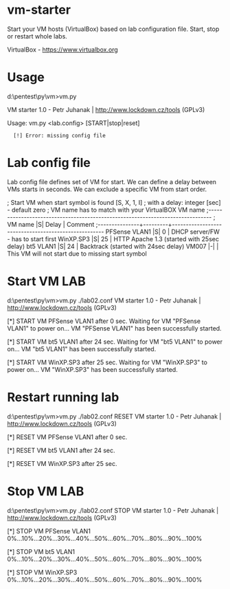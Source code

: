 vm-starter
==========

Start your VM hosts (VirtualBox) based on lab configuration file. Start, stop or restart whole labs.

VirtualBox - https://www.virtualbox.org


Usage
=====

   d:\pentest\py\vm>vm.py

   VM starter 1.0 - Petr Juhanak | http://www.lockdown.cz/tools (GPLv3)

   Usage: vm.py <lab.config> [START|stop|reset]

      [!] Error: missing config file
   

Lab config file
===============
Lab config file defines set of VM for start. We can define a delay between VMs starts in seconds.
We can exclude a specific VM from start order.

;           Start VM when start symbol is found [S, X, 1, I]
;           with a  delay: integer [sec] - default zero
;           VM name has to match with your VirtualBOX VM name
;-------------------------------------------------------------------------------
; VM name       |S| Delay | Comment
;---------------+---------+-----------------------------------------------------
PFSense VLAN1   |S|   0   | DHCP server/FW - has to start first
WinXP.SP3       |S|   25  | HTTP Apache 1.3 (started with 25sec delay)
bt5 VLAN1       |S|   24  | Backtrack       (started with 24sec delay)
VM007           |-|       | This VM will not start due to missing start symbol


Start VM LAB
============
d:\pentest\py\vm>vm.py ./lab02.conf
VM starter 1.0 - Petr Juhanak | http://www.lockdown.cz/tools (GPLv3)


[*] START VM PFSense VLAN1 after 0 sec.
Waiting for VM "PFSense VLAN1" to power on...
VM "PFSense VLAN1" has been successfully started.

[*] START VM bt5 VLAN1 after 24 sec.
Waiting for VM "bt5 VLAN1" to power on...
VM "bt5 VLAN1" has been successfully started.

[*] START VM WinXP.SP3 after 25 sec.
Waiting for VM "WinXP.SP3" to power on...
VM "WinXP.SP3" has been successfully started.



Restart running lab
===================
d:\pentest\py\vm>vm.py ./lab02.conf RESET
VM starter 1.0 - Petr Juhanak | http://www.lockdown.cz/tools (GPLv3)


[*] RESET VM PFSense VLAN1 after 0 sec.

[*] RESET VM bt5 VLAN1 after 24 sec.

[*] RESET VM WinXP.SP3 after 25 sec.



Stop VM LAB
============
d:\pentest\py\vm>vm.py ./lab02.conf STOP
VM starter 1.0 - Petr Juhanak | http://www.lockdown.cz/tools (GPLv3)


[*] STOP VM PFSense VLAN1
0%...10%...20%...30%...40%...50%...60%...70%...80%...90%...100%

[*] STOP VM bt5 VLAN1
0%...10%...20%...30%...40%...50%...60%...70%...80%...90%...100%

[*] STOP VM WinXP.SP3
0%...10%...20%...30%...40%...50%...60%...70%...80%...90%...100%
